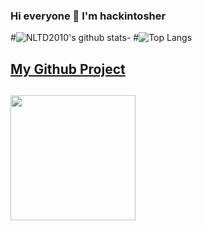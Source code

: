 ### Hi everyone 🤗 I'm hackintosher

#![NLTD2010's github stats](https://github-readme-stats.vercel.app/api?username=NLTD2010&theme=radical&show_icons=true)- 
#![Top Langs](https://github-readme-stats.vercel.app/api/top-langs/?username=NLTD2010&theme=radical)

[My Github Project](https://github.com/chris1111?tab=repositories)
-

<a href="https://github.com/NLTD2010?tab=repositories"><img src="https://www.getfynd.com/blog/2016/12/15/why-did-apple-choose-an-apple-with-a-bite-out-of-it-for-its-logo/why-did-apple-choose-an-apple-with-a-bite-out-of-it-for-its-logo.jpg" width="200px"></a>
-



